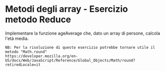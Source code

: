 # Metodi degli array - Esercizio metodo Reduce
Implementare la funzione ageAverage che, dato un array di persone, calcola l'età media.
```
NB: Per la risoluzione di questo esercizio potrebbe tornare utile il metodo "Math.round"
https://developer.mozilla.org/en-US/docs/Web/JavaScript/Reference/Global_Objects/Math/round?retiredLocale=it